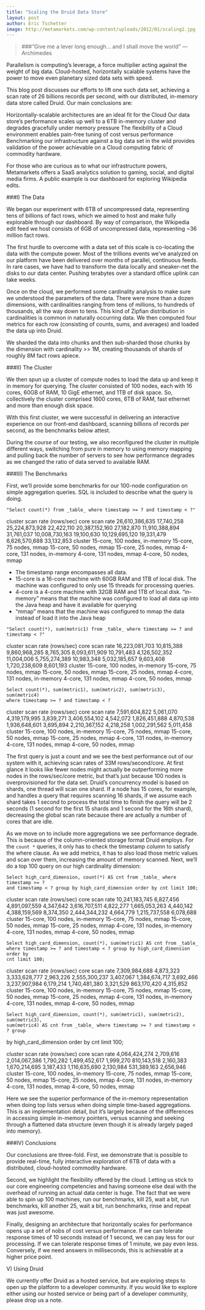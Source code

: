 ```yaml
---
title: "Scaling the Druid Data Store"
layout: post
author: Eric Tschetter
image: http://metamarkets.com/wp-content/uploads/2012/01/scaling2.jpg
---
```


> ###“Give me a lever long enough… and I shall move the world”
> — Archimedes

Parallelism is computing’s leverage, a force multiplier acting against the
weight of big data.  Cloud-hosted, horizontally scalable systems have the power
to move even planetary sized data sets with speed.

This blog post discusses our efforts to lift one such data set, achieving a
scan rate of 26 billions records per second, with our distributed, in-memory
data store called Druid.  Our main conclusions are:

Horizontally-scalable architectures are an ideal fit for the Cloud Our data
store’s performance scales up well to a 6TB in-memory cluster and degrades
gracefully under memory pressure The flexibility of a Cloud environment enables
pain-free tuning of cost versus performance Benchmarking our infrastructure
against a big data set in the wild provides validation of the power achievable
on a Cloud computing fabric of commodity hardware.

For those who are curious as to what our infrastructure powers, Metamarkets
offers a SaaS analytics solution to gaming, social, and digital media firms.  A
public example is our dashboard for exploring Wikipedia edits.

###I) The Data

We began our experiment with 6TB of uncompressed data, representing tens of
billions of fact rows, which we aimed to host and make fully explorable through
our dashboard.  By way of comparison, the Wikipedia edit feed we host consists
of 6GB of uncompressed data, representing ~36 million fact rows.

The first hurdle to overcome with a data set of this scale is co-locating the
data with the compute power.  Most of the trillions events we’ve analyzed on
our platform have been delivered over months of parallel, continuous feeds.  In
rare cases, we have had to transform the data locally and sneaker-net the disks
to our data center.  Pushing terabytes over a standard office uplink can take
weeks.

Once on the cloud, we performed some cardinality analysis to make sure we
understood the parameters of the data.  There were more than a dozen
dimensions, with cardinalities ranging from tens of millions, to hundreds of
thousands, all the way down to tens.  This kind of Zipfian distribution in
cardinalities is common in naturally occurring data.  We then computed four
metrics for each row (consisting of counts, sums, and averages) and loaded the
data up into Druid.

We sharded the data into chunks and then sub-sharded those chunks by the
dimension with cardinality >> 1M, creating thousands of shards of roughly 8M
fact rows apiece.

###II) The Cluster

We then spun up a cluster of compute nodes to load the data up and keep it in
memory for querying.  The cluster consisted of 100 nodes, each with 16 cores,
60GB of RAM, 10 GigE ethernet, and 1TB of disk space.  So, collectively the
cluster comprised 1600 cores, 6TB of RAM, fast ethernet and more than enough
disk space.

With this first cluster, we were successful in delivering an interactive
experience on our front-end dashboard, scanning billions of records per second,
as the benchmarks below attest.

During the course of our testing, we also reconfigured the cluster in multiple
different ways, switching from pure in memory to using memory mapping and
pulling back the number of servers to see how performance degrades as we
changed the ratio of data served to available RAM.

###III) The Benchmarks

First, we’ll provide some benchmarks for our 100-node configuration on simple
aggregation queries.  SQL is included to describe what the query is doing.

    "Select count(*) from _table_ where timestamp >= ? and timestamp < ?"

cluster scan rate (rows/sec)	core scan rate
26,610,386,635	17,740,258
25,224,873,928	22,422,110
20,387,152,160	27,182,870
11,910,388,894	31,761,037
10,008,730,163	19,100,630
10,129,695,120	19,331,479
6,626,570,688	33,132,853
cluster
15-core, 100 nodes, in-memory
15-core,  75 nodes, mmap
15-core,  50 nodes, mmap
15-core,  25 nodes, mmap
4-core, 131 nodes, in-memory
4-core, 131 nodes, mmap
4-core,  50 nodes, mmap

* The timestamp range encompasses all data.
* 15-core is a 16-core machine with 60GB RAM and 1TB of local disk.  The
  machine was configured to only use 15 threads for processing queries.
* 4-core is a 4-core machine with 32GB RAM and 1TB of local disk.  “in-memory”
  means that the machine was configured to load all data up into the Java heap
and have it available for querying
* “mmap” means that the machine was configured to mmap the data instead of load
  it into the Java heap


``"Select count(*), sum(metric1) from _table_ where timestamp >= ? and timestamp < ?"
``

cluster scan rate (rows/sec)	core scan rate
16,223,081,703	10,815,388
9,860,968,285	8,765,305
8,093,611,909	10,791,483
4,126,502,352	11,004,006
5,755,274,389	10,983,348
5,032,185,657	9,603,408
1,720,238,609	8,601,193
cluster
15-core, 100 nodes, in-memory
15-core,  75 nodes, mmap
15-core,  50 nodes, mmap
15-core,  25 nodes, mmap
4-core, 131 nodes, in-memory
4-core, 131 nodes, mmap
4-core, 50 nodes, mmap

    Select count(*), sum(metric1), sum(metric2), sum(metric3), sum(metric4)
    where timestamp >= ? and timestamp < ? 

cluster scan rate (rows/sec)	core scan rate
7,591,604,822	5,061,070
4,319,179,995	3,839,271
3,406,554,102	4,542,072
1,826,451,888	4,870,538
1,936,648,601	3,695,894
2,210,367,152	4,218,258
1,002,291,562	5,011,458
cluster
15-core, 100 nodes, in-memory
15-core,  75 nodes, mmap
15-core,  50 nodes, mmap
15-core,  25 nodes, mmap
4-core, 131 nodes, in-memory
4-core, 131 nodes, mmap
4-core,  50 nodes, mmap

The first query is just a count and we see the best performance out of our
system with it, achieving scan rates of 33M rows/second/core.  At first glance
it looks like fewer nodes might actually be outperforming more nodes in the
rows/sec/core metric, but that’s just because 100 nodes is overprovisioned for
the data set.  Druid’s concurrency model is based on shards, one thread will
scan one shard.  If a node has 15 cores, for example, and handles a query that
requires scanning 16 shards, if we assume each shard takes 1 second to process
the total time to finish the query will be 2 seconds (1 second for the first 15
shards and 1 second for the 16th shard), decreasing the global scan rate
because there are actually a number of cores that are idle.

As we move on to include more aggregations we see performance degrade. This is
because of the column-oriented storage format Druid employs. For the `count *`
queries, it only has to check the timestamp column to satisfy the where clause.
As we add metrics, it has to also load those metric values and scan over them,
increasing the amount of memory scanned.  Next, we’ll do a top 100 query on our
high cardinality dimension:

    Select high_card_dimension, count(*) AS cnt from _table_ where timestamp >= ? 
    and timestamp < ? group by high_card_dimension order by cnt limit 100;

cluster scan rate (rows/sec)	core scan rate
10,241,183,745	6,827,456
4,891,097,559	4,347,642
3,616,707,511	4,822,277
1,665,053,263	4,440,142
4,388,159,569	8,374,350
2,444,344,232	4,664,779
1,215,737,558	6,078,688
cluster
15-core, 100 nodes, in-memory
15-core,  75 nodes, mmap
15-core,  50 nodes, mmap
15-core,  25 nodes, mmap
4-core, 131 nodes, in-memory
4-core, 131 nodes, mmap
4-core,  50 nodes, mmap

    Select high_card_dimension, count(*), sum(metric1) AS cnt from _table_
    where timestamp >= ? and timestamp < ? group by high_card_dimension order by
    cnt limit 100;

cluster scan rate (rows/sec)	core scan rate
7,309,984,688	4,873,323
3,333,628,777	2,963,226
2,555,300,237	3,407,067
1,384,674,717	3,692,466
3,237,907,984	6,179,214
1,740,481,380	3,321,529
863,170,420	4,315,852
cluster
15-core, 100 nodes, in-memory
15-core,  75 nodes, mmap
15-core,  50 nodes, mmap
15-core,  25 nodes, mmap
4-core, 131 nodes, in-memory
4-core, 131 nodes, mmap
4-core,  50 nodes, mmap

    Select high_card_dimension, count(*), sum(metric1), sum(metric2), sum(metric3),
    sum(metric4) AS cnt from _table_ where timestamp >= ? and timestamp < ? group
by high_card_dimension order by cnt limit 100;

cluster scan rate (rows/sec)	core scan rate
4,064,424,274	2,709,616
2,014,067,386	1,790,282
1,499,452,617	1,999,270
810,143,518	2,160,383
1,670,214,695	3,187,433
1,116,635,690	2,130,984
531,389,163	2,656,946
cluster
15-core, 100 nodes, in-memory
15-core,  75 nodes, mmap
15-core,  50 nodes, mmap
15-core,  25 nodes, mmap
4-core, 131 nodes, in-memory
4-core, 131 nodes, mmap
4-core,  50 nodes, mmap

Here we see the superior performance of the in-memory representation when doing
top lists versus when doing simple time-based aggregations.  This is an
implementation detail, but it’s largely because of the differences in accessing
simple in-memory pointers, versus scanning and seeking through a flattened data
structure (even though it is already largely paged into memory).

###IV) Conclusions

Our conclusions are three-fold.  First, we demonstrate that is possible to
provide real-time, fully interactive exploration of 6TB of data with a
distributed, cloud-hosted commodity hardware.

Second, we highlight the flexibility offered by the cloud.  Letting us stick to
our core engineering competencies and having someone else deal with the
overhead of running an actual data center is huge.  The fact that we were able
to spin up 100 machines, run our benchmarks, kill 25, wait a bit, run
benchmarks, kill another 25, wait a bit, run benchmarks, rinse and repeat was
just awesome.

Finally, designing an architecture that horizontally scales for performance
opens up a set of nobs of cost versus performance.  If we can tolerate response
times of 10 seconds instead of 1 second, we can pay less for our processing.
If we can tolerate response times of 1 minute, we pay even less.  Conversely,
if we need answers in milliseconds, this is achievable at a higher price point.

V) Using Druid

We currently offer Druid as a hosted service, but are exploring steps to open
up the platform to a developer community.  If you would like to explore either
using our hosted service or being part of a developer community, please drop us
a note.


